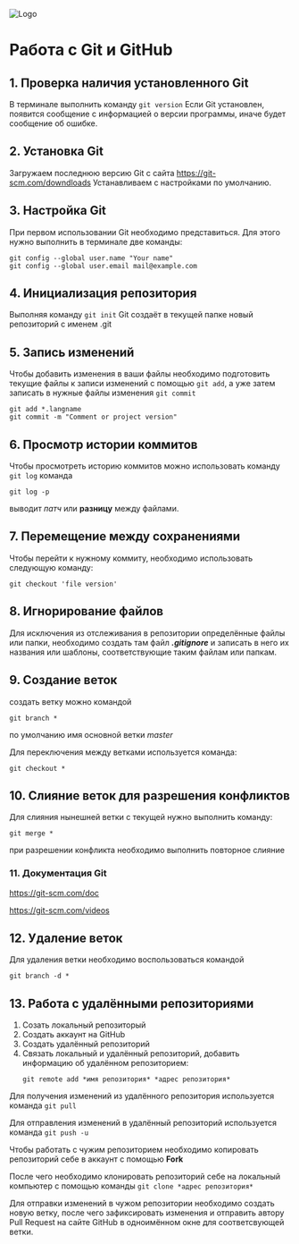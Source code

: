![Logo](Git-Logo-2Color.png)
# Работа с Git и GitHub
## 1. Проверка наличия установленного Git
В терминале выполнить команду `git version` 
Если Git установлен, появится сообщение с информацией о версии программы, иначе будет сообщение об ошибке.
## 2. Установка Git
Загружаем последнюю версию Git с сайта 
https://git-scm.com/downdloads
Устанавливаем с настройками по умолчанию.
## 3. Настройка Git
При первом использовании Git необходимо представиться. Для этого нужно выполнить в терминале две команды:
```
git config --global user.name "Your name"
git config --global user.email mail@example.com
```
## 4. Инициализация репозитория
Выполняя команду `git init` Git создаёт в текущей папке новый репозиторий с именем .git

## 5. Запись изменений
Чтобы добавить изменения в ваши файлы необходимо подготовить текущие файлы к записи изменений с помощью `git add`, а уже затем записать в нужные файлы изменения `git commit`
```
git add *.langname
git commit -m "Comment or project version"
```
## 6. Просмотр истории коммитов
Чтобы просмотреть историю коммитов можно использовать команду `git log` 
команда 
```
git log -p 
```
выводит *патч* или **разницу** между файлами.


## 7. Перемещение между сохранениями
Чтобы перейти к нужному коммиту, необходимо использовать следующую команду:
``` 
git checkout 'file version'
```

## 8. Игнорирование файлов
Для исключения из отслеживания в репозитории определённые файлы или папки, необходимо создать там файл ***.gitignore*** и записать в него их названия или шаблоны, соответствующие таким файлам или папкам. 

## 9. Создание веток
создать ветку можно командой 
```
git branch *
```
 по умолчанию имя основной ветки *master*
 
Для переключения между ветками используется команда: 
```
git checkout *
```
## 10. Слияние веток для разрешения конфликтов
Для слияния нынешней ветки с текущей нужно выполнить команду:
```
git merge *
```
при разрешении конфликта необходимо выполнить повторное слияние

### 11. Документация Git
https://git-scm.com/doc

https://git-scm.com/videos


## 12. Удаление веток
Для удаления ветки необходимо воспользоваться командой
```
git branch -d *
```
## 13. Работа с удалёнными репозиториями
1. Созать локальный репозиторый
2. Создать аккаунт на GitHub
3. Создать удалённый репозиторий
4. Связать локальный и удалённый репозиторий, добавить информацию об удалённом репозиторием:
   ```
   git remote add *имя репозитория* *адрес репозитория*
   ```
   
Для получения изменений из удалённого репозитория используется команда `git pull`

 Для отправления изменений в удалённый репозиторий используется команда `git push -u`

 Чтобы работать с чужим репозиторием необходимо копировать репозиторий себе в аккаунт с помощью **Fork**

 После чего необходимо клонировать репозиторий себе на локальный компьютер с помощью команды `git clone *адрес репозитория*`

 Для отправки изменений в чужом репозитории необходимо создать новую ветку, после чего зафиксировать изменения и отправить автору Pull Request на сайте GitHub в одноимённом окне для соответсвующей ветки.